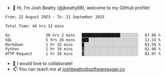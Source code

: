- 👋 Hi, I’m Josh Beatty (@jbeatty88), welcome to my GitHub profile!

<!--START_SECTION:waka-->

```txt
From: 22 August 2023 - To: 21 September 2023

Total Time: 44 hrs 12 mins

Go                30 hrs 2 mins   █████████████████░░░░░░░░   67.98 %
SQL               5 hrs 26 mins   ███░░░░░░░░░░░░░░░░░░░░░░   12.33 %
Markdown          1 hr 32 mins    █░░░░░░░░░░░░░░░░░░░░░░░░   03.50 %
Python            1 hr 19 mins    ▓░░░░░░░░░░░░░░░░░░░░░░░░   02.98 %
HTTP Request      1 hr 18 mins    ▓░░░░░░░░░░░░░░░░░░░░░░░░   02.97 %
```

<!--END_SECTION:waka-->

- 💞️ I would love to collaborate!
- 📫 You can reach me at joshbeatty@softwaresugar.co

<!---
jbeatty88/jbeatty88 is a ✨ special ✨ repository because its `README.md` (this file) appears on your GitHub profile.
You can click the Preview link to take a look at your changes.
--->
